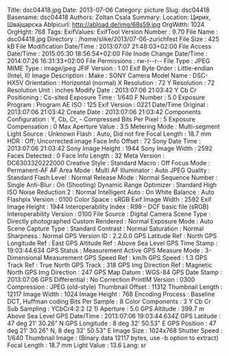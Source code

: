 Title: dsc04418.jpg
Date: 2013-07-06
Category: picture
Slug: dsc04418
Basename: dsc04418
Authors: Zoltan Csala
Summary:
Location: Цирих, Швајцарска
Ablpicurl: http://abload.de/img/68s59.jpg
OrgWdth: 1024
OrgHght: 768
Tags:
ExifValues: ExifTool Version Number : 9.70
            File Name : dsc04418.jpg
            Directory : /home/slike/2013/07-06-zurichfest
            File Size : 425 kB
            File Modification Date/Time : 2013:07:07 21:48:03+02:00
            File Access Date/Time : 2015:05:30 18:56:54+02:00
            File Inode Change Date/Time : 2014:07:26 16:31:33+02:00
            File Permissions : rw-r--r--
            File Type : JPEG
            MIME Type : image/jpeg
            JFIF Version : 1.01
            Exif Byte Order : Little-endian (Intel, II)
            Image Description :
            Make : SONY
            Camera Model Name : DSC-HX5V
            Orientation : Horizontal (normal)
            X Resolution : 72
            Y Resolution : 72
            Resolution Unit : inches
            Modify Date : 2013:07:06 21:03:42
            Y Cb Cr Positioning : Co-sited
            Exposure Time : 1/640
            F Number : 5.0
            Exposure Program : Program AE
            ISO : 125
            Exif Version : 0221
            Date/Time Original : 2013:07:06 21:03:42
            Create Date : 2013:07:06 21:03:42
            Components Configuration : Y, Cb, Cr, -
            Compressed Bits Per Pixel : 5
            Exposure Compensation : 0
            Max Aperture Value : 3.5
            Metering Mode : Multi-segment
            Light Source : Unknown
            Flash : Auto, Did not fire
            Focal Length : 18.7 mm
            HDR : Off; Uncorrected image
            Face Info Offset : 72
            Sony Date Time : 2013:07:06 21:03:42
            Sony Image Height : 1944
            Sony Image Width : 2592
            Faces Detected : 0
            Face Info Length : 32
            Meta Version : DC6303320222000
            Creative Style : Standard
            Macro : Off
            Focus Mode : Permanent-AF
            AF Area Mode : Multi
            AF Illuminator : Auto
            JPEG Quality : Standard
            Flash Level : Normal
            Release Mode : Normal
            Sequence Number : Single
            Anti-Blur : On (Shooting)
            Dynamic Range Optimizer : Standard
            High ISO Noise Reduction 2 : Normal
            Intelligent Auto : On
            White Balance : Auto
            Flashpix Version : 0100
            Color Space : sRGB
            Exif Image Width : 2592
            Exif Image Height : 1944
            Interoperability Index : R98 - DCF basic file (sRGB)
            Interoperability Version : 0100
            File Source : Digital Camera
            Scene Type : Directly photographed
            Custom Rendered : Normal
            Exposure Mode : Auto
            Scene Capture Type : Standard
            Contrast : Normal
            Saturation : Normal
            Sharpness : Normal
            GPS Version ID : 2.2.0.0
            GPS Latitude Ref : North
            GPS Longitude Ref : East
            GPS Altitude Ref : Above Sea Level
            GPS Time Stamp : 19:03:44.634
            GPS Status : Measurement Active
            GPS Measure Mode : 3-Dimensional Measurement
            GPS Speed Ref : km/h
            GPS Speed : 1.3
            GPS Track Ref : True North
            GPS Track : 318
            GPS Img Direction Ref : Magnetic North
            GPS Img Direction : 247
            GPS Map Datum : WGS-84
            GPS Date Stamp : 2013:07:06
            GPS Differential : No Correction
            PrintIM Version : 0300
            Compression : JPEG (old-style)
            Thumbnail Offset : 11312
            Thumbnail Length : 12117
            Image Width : 1024
            Image Height : 768
            Encoding Process : Baseline DCT, Huffman coding
            Bits Per Sample : 8
            Color Components : 3
            Y Cb Cr Sub Sampling : YCbCr4:2:2 (2 1)
            Aperture : 5.0
            GPS Altitude : 399.7 m Above Sea Level
            GPS Date/Time : 2013:07:06 19:03:44.634Z
            GPS Latitude : 47 deg 21' 30.26" N
            GPS Longitude : 8 deg 32' 50.53" E
            GPS Position : 47 deg 21' 30.26" N, 8 deg 32' 50.53" E
            Image Size : 1024x768
            Shutter Speed : 1/640
            Thumbnail Image : (Binary data 12117 bytes, use -b option to extract)
            Focal Length : 18.7 mm
            Light Value : 13.6
Lang: sr


